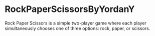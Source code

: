 # RockPaperScissorsByYordanY
Rock Paper Scissors is a simple two-player game where each player simultaneously chooses one of three options: rock, paper, or scissors.
